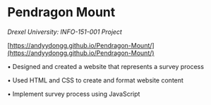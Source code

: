 # Pendragon Mount

*Drexel University: INFO-151-001 Project*

[https://andyydongg.github.io/Pendragon-Mount/](https://andyydongg.github.io/Pendragon-Mount/)

• Designed and created a website that represents a survey process

• Used HTML and CSS to create and format website content

• Implement survey process using JavaScript
